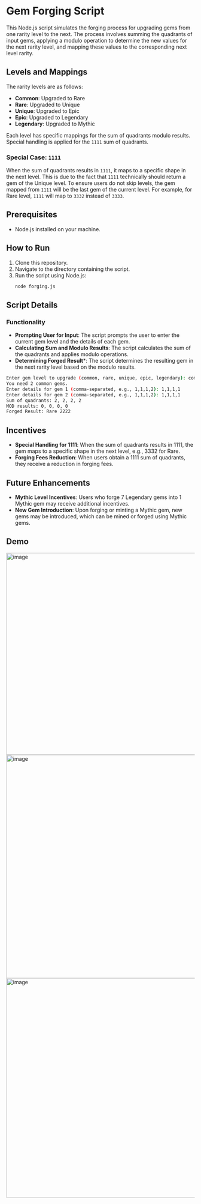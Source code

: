 # Gem Forging Script

This Node.js script simulates the forging process for upgrading gems from one rarity level to the next. The process involves summing the quadrants of input gems, applying a modulo operation to determine the new values for the next rarity level, and mapping these values to the corresponding next level rarity.

## Levels and Mappings

The rarity levels are as follows:

- **Common**: Upgraded to Rare
- **Rare**: Upgraded to Unique
- **Unique**: Upgraded to Epic
- **Epic**: Upgraded to Legendary
- **Legendary**: Upgraded to Mythic

Each level has specific mappings for the sum of quadrants modulo results. Special handling is applied for the `1111` sum of quadrants.

### Special Case: `1111`

When the sum of quadrants results in `1111`, it maps to a specific shape in the next level. This is due to the fact that `1111` technically should return a gem of the Unique level. To ensure users do not skip levels, the gem mapped from `1111` will be the last gem of the current level. For example, for Rare level, `1111` will map to `3332` instead of `3333`. 

## Prerequisites

- Node.js installed on your machine.

## How to Run

1. Clone this repository.
2. Navigate to the directory containing the script.
3. Run the script using Node.js:
   ```bash
   node forging.js
   ``` 

## Script Details

### Functionality

- **Prompting User for Input**: The script prompts the user to enter the current gem level and the details of each gem.
- **Calculating Sum and Modulo Results**: The script calculates the sum of the quadrants and applies modulo operations.
- **Determining Forged Result***: The script determines the resulting gem in the next rarity level based on the modulo results.

```bash
Enter gem level to upgrade (common, rare, unique, epic, legendary): common
You need 2 common gems.
Enter details for gem 1 (comma-separated, e.g., 1,1,1,2): 1,1,1,1
Enter details for gem 2 (comma-separated, e.g., 1,1,1,2): 1,1,1,1
Sum of quadrants: 2, 2, 2, 2
MOD results: 0, 0, 0, 0
Forged Result: Rare 2222
```

## Incentives

- **Special Handling for 1111**: When the sum of quadrants results in 1111, the gem maps to a specific shape in the next level, e.g., 3332 for Rare.
- **Forging Fees Reduction**: When users obtain a 1111 sum of quadrants, they receive a reduction in forging fees.

## Future Enhancements

- **Mythic Level Incentives**: Users who forge 7 Legendary gems into 1 Mythic gem may receive additional incentives.
- **New Gem Introduction**: Upon forging or minting a Mythic gem, new gems may be introduced, which can be mined or forged using Mythic gems.

## Demo

<img width="538" alt="image" src="https://github.com/user-attachments/assets/04f8d72a-cfb0-4e0f-bd73-3c598bd6ebe5">
<br>
<img width="595" alt="image" src="https://github.com/user-attachments/assets/82d6c692-1df9-46a2-81bb-77ac93d6312a">
<br>
<img width="585" alt="image" src="https://github.com/user-attachments/assets/c86906be-ee7b-48ab-8f79-259d33360e19">




